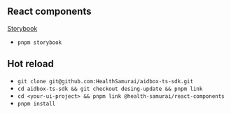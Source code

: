 
## React components
[Storybook](https://healthsamurai.github.io/aidbox-ts-sdk/)
- `pnpm storybook`

## Hot reload
- `git clone git@github.com:HealthSamurai/aidbox-ts-sdk.git`
- `cd aidbox-ts-sdk && git checkout desing-update && pnpm link`
- `cd <your-ui-project> && pnpm link @health-samurai/react-components`
- `pnpm install`
